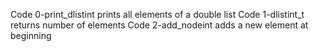Code 0-print_dlistint prints all elements of a double list
Code 1-dlistint_t returns number of elements
Code 2-add_nodeint adds a new element at beginning
